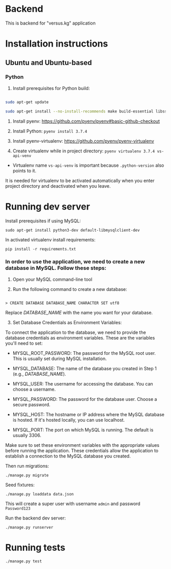 # Backend

This is backend for "versus.kg" application

# Installation instructions

## Ubuntu and Ubuntu-based

### Python

1. Install prerequisites for Python build:

```bash

sudo apt-get update

sudo apt-get install --no-install-recommends make build-essential libssl-dev zlib1g-dev libbz2-dev libreadline-dev libsqlite3-dev wget curl llvm libncurses5-dev xz-utils tk-dev libxml2-dev libxmlsec1-dev libffi-dev liblzma-dev

```

1. Install pyenv: https://github.com/pyenv/pyenv#basic-github-checkout

1. Install Python: `pyenv install 3.7.4`

1. Install pyenv-virtualenv: https://github.com/pyenv/pyenv-virtualenv

1. Create virtualenv while in project directory: `pyenv virtualenv 3.7.4 vs-api-venv`

* Virtualenv name `vs-api-venv` is important because `.python-version` also points to it.

It is needed for virtualenv to be activated automatically when you enter project directory and deactivated when you leave.

# Running dev server

Install prerequisites if using MySQL:

```
sudo apt-get install python3-dev default-libmysqlclient-dev
```

In activated virtualenv install requirements:

```
pip install -r requirements.txt
```

### In order to use the application, we need to create a new database in MySQL. Follow these steps:

1. Open your MySQL command-line tool

2. Run the following command to create a new database:

```angular2html

> CREATE DATABASE DATABASE_NAME CHARACTER SET utf8

```

Replace *DATABASE_NAME* with the name you want for your database.

3. Set Database Credentials as Environment Variables:

To connect the application to the database, we need to provide the database credentials as environment variables. These are the variables you'll need to set:

- MYSQL_ROOT_PASSWORD: The password for the MySQL root user. This is usually set during MySQL installation.

- MYSQL_DATABASE: The name of the database you created in Step 1 (e.g., *DATABASE_NAME*).

- MYSQL_USER: The username for accessing the database. You can choose a username.

- MYSQL_PASSWORD: The password for the database user. Choose a secure password.

- MYSQL_HOST: The hostname or IP address where the MySQL database is hosted. If it's hosted locally, you can use localhost.

- MYSQL_PORT: The port on which MySQL is running. The default is usually 3306.

Make sure to set these environment variables with the appropriate values before running the application. These credentials allow the application to establish a connection to the MySQL database you created.

Then run migrations:

```
./manage.py migrate
```

Seed fixtures:

```
./manage.py loaddata data.json
```

This will create a super user with username `admin` and password `Password123`

Run the backend dev server:

```
./manage.py runserver
```

# Running tests

```
./manage.py test
```